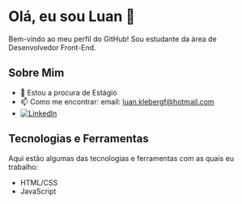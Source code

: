 # Olá, eu sou Luan 👋

Bem-vindo ao meu perfil do GitHub! Sou estudante da área de Desenvolvedor Front-End. 

## Sobre Mim

- 🔭 Estou a procura de Estágio
- 📫 Como me encontrar: email: luan.klebergf@hotmail.com
- [![LinkedIn](https://img.shields.io/badge/-LinkedIn-0A66C2?style=flat&logo=linkedin&logoColor=white)](https://www.linkedin.com/in/luanklebergf/)

## Tecnologias e Ferramentas

Aqui estão algumas das tecnologias e ferramentas com as quais eu trabalho:

  - HTML/CSS
  - JavaScript
